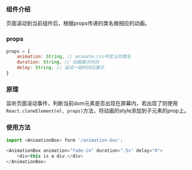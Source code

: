 ### 组件介绍

页面滚动到当前组件后，根据props传递的类名做相应的动画。

### props

```js
props = {
    animation: String, // animate.css中定义的类名
    duration: String, // 动画展示时间
    delay: String, // 延迟一段时间后展示
}
```

### 原理

监听页面滚动事件，判断当前dom元素是否出现在屏幕内，若出现了则使用`React.cloneElement(el, props)`方法，将动画的style添加到子元素的prop上。

### 使用方法

```js
import <AnimationBox> form '/animation-box';

<AnimationBox animation="fade-in" duration=".5s" delay="0">
    <div>this is a div.</div>
</AnimationBox>

```